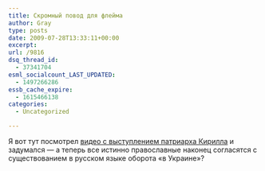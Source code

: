 ```yaml
---
title: Скромный повод для флейма
author: Gray
type: posts
date: 2009-07-28T13:33:11+00:00
excerpt:
url: /9816
dsq_thread_id:
  - 37341704
esml_socialcount_LAST_UPDATED:
  - 1497266286
essb_cache_expire:
  - 1615466138
categories:
  - Uncategorized

---
```








Я вот тут посмотрел <a href="http://tv.orthodoxy.org.ua/node/429" target="_blank">видео с выступлением патриарха Кирилла</a> и задумался &#8212; а теперь все истинно православные наконец согласятся с существованием в русском языке оборота &#171;в Украине&#187;?